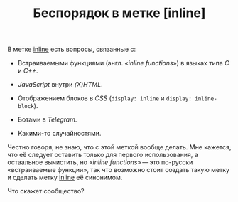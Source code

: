 ﻿---
title: "Беспорядок в метке [inline]"
se.owner.user_id: 180092
se.owner.display_name: "Ainar-G"
se.owner.link: "https://ru.meta.stackoverflow.com/users/180092/ainar-g"
se.link: "https://ru.meta.stackoverflow.com/questions/10663/%d0%91%d0%b5%d1%81%d0%bf%d0%be%d1%80%d1%8f%d0%b4%d0%be%d0%ba-%d0%b2-%d0%bc%d0%b5%d1%82%d0%ba%d0%b5-inline"
se.question_id: 10663
se.post_type: question
se.score: 3
---

<p>В метке <a href="https://ru.stackoverflow.com/questions/tagged/inline" class="post-tag" title="показать вопросы с меткой [inline]" rel="tag">inline</a> есть вопросы, связанные с:</p>
<ul>
<li>
<p>Встраиваемыми функциями (англ. «<i>inline functions</i>») в языках
типа <i>C</i> и <i>C++</i>.</p>
</li>
<li>
<p><i>JavaScript</i> внутри <i>(X)HTML</i>.</p>
</li>
<li>
<p>Отображением блоков в <i>CSS</i> (<code>display: inline</code>
и <code>display: inline-block</code>).</p>
</li>
<li>
<p>Ботами в <i>Telegram</i>.</p>
</li>
<li>
<p>Какими-то случайностями.</p>
</li>
</ul>
<p>Честно говоря, не знаю, что с этой меткой вообще делать.  Мне
кажется, что её следует оставить только для первого использования,
а остаальное вычистить, но «<i>inline
functions</i>»&#x202F;&#x2014;&#x2009;это по-русски «встраиваемые
функции», так что возможно стоит создать такую метку и сделать метку
<a href="https://ru.stackoverflow.com/questions/tagged/inline" class="post-tag" title="показать вопросы с меткой [inline]" rel="tag">inline</a> её синонимом.</p>
<p>Что скажет сообщество?</p>
